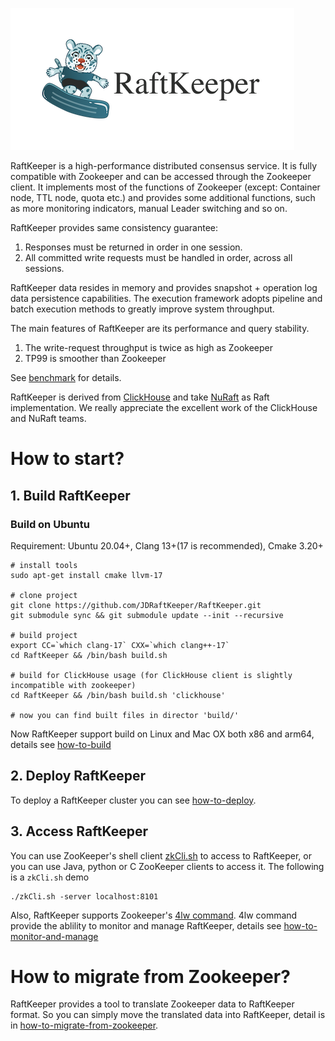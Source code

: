 ![logo.png](logo.png)

RaftKeeper is a high-performance distributed consensus service. 
It is fully compatible with Zookeeper and can be accessed through the Zookeeper 
client. It implements most of the functions of Zookeeper (except: Container node, 
TTL node, quota etc.) and provides some additional functions, such as more 
monitoring indicators, manual Leader switching and so on. 

RaftKeeper provides same consistency guarantee:
1. Responses must be returned in order in one session.
2. All committed write requests must be handled in order, across all sessions.

RaftKeeper data resides in memory and provides snapshot + operation log data 
persistence capabilities. The execution framework adopts pipeline and batch 
execution methods to greatly improve system throughput.

The main features of RaftKeeper are its performance and query stability. 
1. The write-request throughput is twice as high as Zookeeper
2. TP99 is smoother than Zookeeper

See [benchmark](benchmark%2FREADME.md) for details.

RaftKeeper is derived from [ClickHouse](https://github.com/ClickHouse/ClickHouse) 
and take [NuRaft](https://github.com/eBay/NuRaft) as Raft implementation. 
We really appreciate the excellent work of the ClickHouse and NuRaft teams.


# How to start?

## 1. Build RaftKeeper

### Build on Ubuntu

Requirement: Ubuntu 20.04+, Clang 13+(17 is recommended), Cmake 3.20+
```
# install tools
sudo apt-get install cmake llvm-17
 
# clone project
git clone https://github.com/JDRaftKeeper/RaftKeeper.git
git submodule sync && git submodule update --init --recursive
 
# build project
export CC=`which clang-17` CXX=`which clang++-17`
cd RaftKeeper && /bin/bash build.sh

# build for ClickHouse usage (for ClickHouse client is slightly incompatible with zookeeper)
cd RaftKeeper && /bin/bash build.sh 'clickhouse'

# now you can find built files in director 'build/'
```

Now RaftKeeper support build on Linux and Mac OX both x86 and arm64, details see [how-to-build](docs%2Fhow-to-build.md)

## 2. Deploy RaftKeeper

To deploy a RaftKeeper cluster you can see [how-to-deploy](docs%2Fhow-to-deploy.md).

## 3. Access RaftKeeper

You can use ZooKeeper's shell client [zkCli.sh](https://zookeeper.apache.org/doc/r3.6.0/zookeeperCLI.html) 
to access to RaftKeeper, or you can use Java, python or C ZooKeeper clients to access it.
The following is a `zkCli.sh` demo

```
./zkCli.sh -server localhost:8101
```
Also, RaftKeeper supports Zookeeper's [4lw command](https://zookeeper.apache.org/doc/r3.6.0/zookeeperAdmin.html#sc_zkCommands).
4lw command provide the ablility to monitor and manage RaftKeeper, details see [how-to-monitor-and-manage](docs%2Fhow-to-monitor-and-manage.md)

# How to migrate from Zookeeper?

RaftKeeper provides a tool to translate Zookeeper data to RaftKeeper format. So you can 
simply move the translated data into RaftKeeper, detail is in [how-to-migrate-from-zookeeper](docs%2Fhow-to-migrate-from-zookeeper.md).
